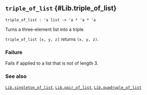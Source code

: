 ## `triple_of_list` {#Lib.triple_of_list}


```
triple_of_list : 'a list -> 'a * 'a * 'a
```



Turns a three-element list into a triple.


`triple_of_list [x, y, z]` returns `(x, y, z)`.

### Failure

Fails if applied to a list that is not of length 3.

### See also

[`Lib.singleton_of_list`](#Lib.singleton_of_list), [`Lib.pair_of_list`](#Lib.pair_of_list), [`Lib.quadruple_of_list`](#Lib.quadruple_of_list)

